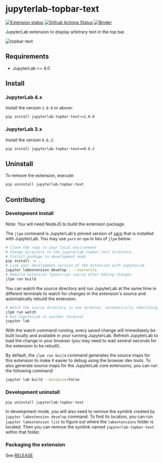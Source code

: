 # jupyterlab-topbar-text

[![Extension status](https://img.shields.io/badge/status-ready-success 'ready to be used')](https://jupyterlab-contrib.github.io/)
[![Github Actions Status](https://github.com/jupyterlab-contrib/jupyterlab-topbar-text/workflows/Build/badge.svg)](https://github.com/jupyterlab-contrib/jupyterlab-topbar-text/actions/workflows/build.yml)
[![Binder](https://mybinder.org/badge_logo.svg)](https://mybinder.org/v2/gh/jupyterlab-contrib/jupyterlab-topbar-text/main?urlpath=lab)

JupyterLab extension to display arbitrary text in the top bar.

![topbar-text](https://user-images.githubusercontent.com/591645/144933720-67727de2-9a63-49da-8ddc-26f5d8a16a99.gif)

## Requirements

- JupyterLab >= 4.0

## Install

### JupyterLab 4.x

Install the version `1.0.0` or above:

```bash
pip install jupyterlab-topbar-text>=1.0.0
```

### JupyterLab 3.x

Install the version `0.6.2`:

```bash
pip install jupyterlab-topbar-text==0.6.2
```

## Uninstall

To remove the extension, execute:

```bash
pip uninstall jupyterlab-topbar-text
```

## Contributing

### Development install

Note: You will need NodeJS to build the extension package.

The `jlpm` command is JupyterLab's pinned version of
[yarn](https://yarnpkg.com/) that is installed with JupyterLab. You may use
`yarn` or `npm` in lieu of `jlpm` below.

```bash
# Clone the repo to your local environment
# Change directory to the jupyterlab_topbar_text directory
# Install package in development mode
pip install -e .
# Link your development version of the extension with JupyterLab
jupyter labextension develop . --overwrite
# Rebuild extension Typescript source after making changes
jlpm run build
```

You can watch the source directory and run JupyterLab at the same time in different terminals to watch for changes in the extension's source and automatically rebuild the extension.

```bash
# Watch the source directory in one terminal, automatically rebuilding when needed
jlpm run watch
# Run JupyterLab in another terminal
jupyter lab
```

With the watch command running, every saved change will immediately be built locally and available in your running JupyterLab. Refresh JupyterLab to load the change in your browser (you may need to wait several seconds for the extension to be rebuilt).

By default, the `jlpm run build` command generates the source maps for this extension to make it easier to debug using the browser dev tools. To also generate source maps for the JupyterLab core extensions, you can run the following command:

```bash
jupyter lab build --minimize=False
```

### Development uninstall

```bash
pip uninstall jupyterlab-topbar-text
```

In development mode, you will also need to remove the symlink created by `jupyter labextension develop`
command. To find its location, you can run `jupyter labextension list` to figure out where the `labextensions`
folder is located. Then you can remove the symlink named `jupyterlab-topbar-text` within that folder.

### Packaging the extension

See [RELEASE](RELEASE.md)
